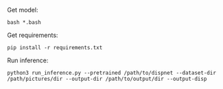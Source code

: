 Get model:

```bash *.bash```

Get requirements:

```pip install -r requirements.txt```

Run inference:

```python3 run_inference.py --pretrained /path/to/dispnet --dataset-dir /path/pictures/dir --output-dir /path/to/output/dir --output-disp```
